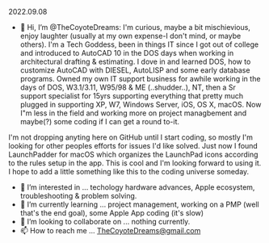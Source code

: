 2022.09.08
- 👋 Hi, I’m @TheCoyoteDreams: I'm curious, maybe a bit mischievious, enjoy laughter (usually at my own expense-I don't mind, or maybe others). I'm a Tech Goddess, been in things IT since I got out of college and introduced to AutoCAD 10 in the DOS days when working in architectural drafting & estimating. I dove in and learned DOS, how to customize AutoCAD with DIESEL, AutoLISP and some early database programs. Owned my own IT support business for awhile working in the days of DOS, W3.1/3.11, W95/98 & ME (..shudder..), NT, then a Sr support specialist for 15yrs supporting everything that pretty much plugged in supporting XP, W7, Windows Server, iOS, OS X, macOS. Now I"m less in the field and working more on project managbement and maybe(?) some coding if I can get a round to-it. 

I'm not dropping anyting here on GitHub until I start coding, so mostly I'm looking for other peoples efforts for issues I'd like solved. Just now I found LaunchPadder for macOS which organizes the LaunchPad icons according to the rules setup in the app. This is cool and I'm looking forward to using it. I hope to add a little something like this to the coding universe someday.
- 👀 I’m interested in ... techology hardware advances, Apple ecosystem, troubleshooting & problem solving.
- 🌱 I’m currently learning ... project management, working on a PMP (well that's the end goal), some Apple App coding (it's slow)
- 💞️ I’m looking to collaborate on ... nothing currently.
- 📫 How to reach me ... TheCoyoteDreams@gmail.com

<!---
TheCoyoteDreams/TheCoyoteDreams is a ✨ special ✨ repository because its `README.md` (this file) appears on your GitHub profile.
You can click the Preview link to take a look at your changes.
--->
